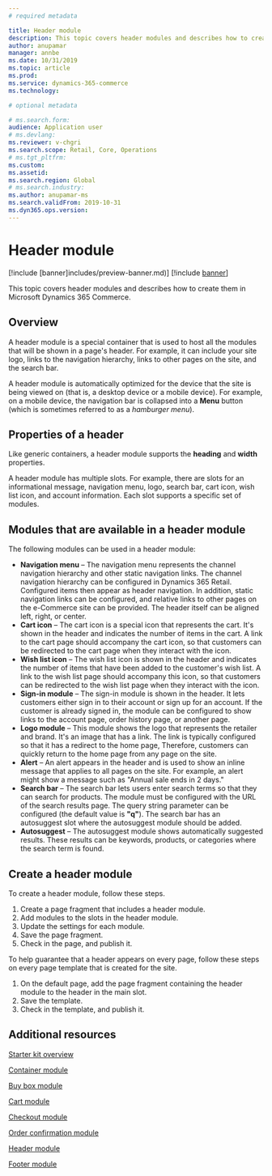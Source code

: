 ```yaml
---
# required metadata

title: Header module
description: This topic covers header modules and describes how to create them in Microsoft Dynamics 365 Commerce.
author: anupamar
manager: annbe
ms.date: 10/31/2019
ms.topic: article
ms.prod: 
ms.service: dynamics-365-commerce
ms.technology: 

# optional metadata

# ms.search.form: 
audience: Application user
# ms.devlang: 
ms.reviewer: v-chgri
ms.search.scope: Retail, Core, Operations
# ms.tgt_pltfrm: 
ms.custom: 
ms.assetid: 
ms.search.region: Global
# ms.search.industry: 
ms.author: anupamar-ms
ms.search.validFrom: 2019-10-31
ms.dyn365.ops.version: 
---
```


# Header module

[!include [banner]includes/preview-banner.md)]
[!include [banner](includes/banner.md)]

This topic covers header modules and describes how to create them in Microsoft Dynamics 365 Commerce.

## Overview

A header module is a special container that is used to host all the modules that will be shown in a page's header. For example, it can include your site logo, links to the navigation hierarchy, links to other pages on the site, and the search bar.

A header module is automatically optimized for the device that the site is being viewed on (that is, a desktop device or a mobile device). For example, on a mobile device, the navigation bar is collapsed into a **Menu** button (which is sometimes referred to as a *hamburger menu*).

## Properties of a header

Like generic containers, a header module supports the **heading** and **width** properties.

A header module has multiple slots. For example, there are slots for an informational message, navigation menu, logo, search bar, cart icon, wish list icon, and account information. Each slot supports a specific set of modules.

## Modules that are available in a header module

The following modules can be used in a header module:

- **Navigation menu** – The navigation menu represents the channel navigation hierarchy and other static navigation links. The channel navigation hierarchy can be configured in Dynamics 365 Retail. Configured items then appear as header navigation. In addition, static navigation links can be configured, and relative links to other pages on the e-Commerce site can be provided. The header itself can be aligned left, right, or center.
- **Cart icon** – The cart icon is a special icon that represents the cart. It's shown in the header and indicates the number of items in the cart. A link to the cart page should accompany the cart icon, so that customers can be redirected to the cart page when they interact with the icon.
- **Wish list icon** – The wish list icon is shown in the header and indicates the number of items that have been added to the customer's wish list. A link to the wish list page should accompany this icon, so that customers can be redirected to the wish list page when they interact with the icon.
- **Sign-in module** – The sign-in module is shown in the header. It lets customers either sign in to their account or sign up for an account. If the customer is already signed in, the module can be configured to show links to the account page, order history page, or another page.
- **Logo module** – This module shows the logo that represents the retailer and brand. It's an image that has a link. The link is typically configured so that it has a redirect to the home page, Therefore, customers can quickly return to the home page from any page on the site.
- **Alert** – An alert appears in the header and is used to show an inline message that applies to all pages on the site. For example, an alert might show a message such as "Annual sale ends in 2 days."
- **Search bar** – The search bar lets users enter search terms so that they can search for products. The module must be configured with the URL of the search results page. The query string parameter can be configured (the default value is **"q"**). The search bar has an autosuggest slot where the autosuggest module should be added.
- **Autosuggest** – The autosuggest module shows automatically suggested results. These results can be keywords, products, or categories where the search term is found.

## Create a header module

To create a header module, follow these steps.

1. Create a page fragment that includes a header module.
1. Add modules to the slots in the header module.
1. Update the settings for each module.
1. Save the page fragment. 
1. Check in the page, and publish it.

To help guarantee that a header appears on every page, follow these steps on every page template that is created for the site.

1. On the default page, add the page fragment containing the header module to the header in the main slot.
1. Save the template. 
1. Check in the template, and publish it.

## Additional resources

[Starter kit overview](starter-kit-overview.md)

[Container module](add-container-module.md)

[Buy box module](add-buy-box.md)

[Cart module](add-cart-module.md)

[Checkout module](add-checkout-module.md)

[Order confirmation module](order-confirmation-module.md)

[Header module](author-header-module.md)

[Footer module](author-footer-module.md)
